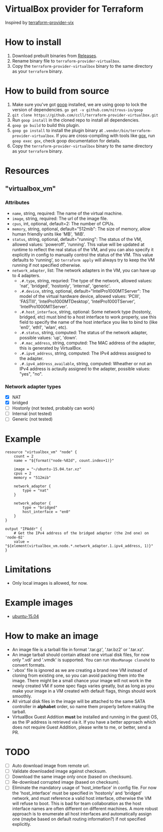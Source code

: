 # VirtualBox provider for Terraform

Inspired by [terraform-provider-vix](https://github.com/hooklift/terraform-provider-vix)

# How to install

1. Download prebuilt binaries from [Releases](https://github.com/ccll/terraform-provider-virtualbox/releases).
2. Rename binary file to `terraform-provider-virtualbox`.
3. Copy the `terraform-provider-virtualbox` binary to the same directory as your `terraform` binary.

# How to build from source

1. Make sure you've got [goop](https://github.com/nitrous-io/goop) installed, we are using goop to lock the version of dependencies. `go get -v github.com/nitrous-io/goop`
2. `git clone https://github.com/ccll/terraform-provider-virtualbox.git`
3. Run `goop install` in the cloned repo to install all dependencies.
4. `goop go build` to build this plugin.
5. `goop go install` to install the plugin binary at `.vendor/bin/terraform-provider-virtualbox`. If you are cross-compiling with tools like [gox](https://github.com/mitchellh/gox), run `goop exec gox`, check goop documentation for details.
6. Copy the `terraform-provider-virtualbox` binary to the same directory as your `terraform` binary.

# Resources

## "virtualbox_vm"

### Attributes

- `name`, string, required: The name of the virtual machine.
- `image`, string, required: The url of the image file.
- `cpus`, int, optional, default=2: The number of CPUs.
- `memory`, string, optional, default="512mib": The size of memory, allow human friendly units like 'MB', 'MiB'.
- `status`, string, optional, default="running": The status of the VM, allowed values: 'poweroff', 'running'. This value will be updated at runtime to reflect the real status of the VM, and you can also specify it explicitly in config to manually control the status of the VM. This value defaults to 'running', so `terraform apply` will always try to keep the VM running if not specified otherwise.
- `network_adapter`, list: The network adapters in the VM, you can have up to 4 adapters.
  - `.#.type`, string, requried: The type of the network, allowed values: 'nat', 'bridged', 'hostonly', 'internal', 'generic'.
  - `.#.device`, string, optional, default="IntelPro1000MTServer": The model of the virtual hardware device, allowed values: 'PCIII', 'FASTIII', 'IntelPro1000MTDesktop', 'IntelPro1000TServer', 'IntelPro1000MTServer'.
  - `.#.host_interface`, string, optional: Some network type (hostonly, bridged, etc) must bind to a host interface to work properly, use this field to specify the name of the host interface you like to bind to (like 'en0', 'eth1', 'wlan', etc).
  - `.#.status`, string, computed: The status of the network adapter, possible values: 'up', 'down'.
  - `.#.mac_address`, string, computed: The MAC address of the adapter, this is generated by VirtualBox.
  - `.#.ipv4_address`, string, computed: The IPv4 address assigned to the adapter.
  - `.#.ipv4_address_available`, string, computed: Wheather or not an IPv4 address is actaully assigned to the adapter, possible values: "yes", "no".

### Network adapter types
- [x] NAT
- [x] bridged
- [ ] Hostonly  (not tested, probably can work)
- [ ] Internal  (not tested)
- [ ] Generic  (not tested)

# Example

```
resource "virtualbox_vm" "node" {
    count = 2
    name = "${format("node-%02d", count.index+1)}"

    image = "~/ubuntu-15.04.tar.xz"
    cpus = 2
    memory = "512mib"

    network_adapter {
        type = "nat"
    }

    network_adapter {
        type = "bridged"
        host_interface = "en0"
    }
}

output "IPAddr" {
    # Get the IPv4 address of the bridged adapter (the 2nd one) on 'node-02'
    value = "${element(virtualbox_vm.node.*.network_adapter.1.ipv4_address, 1)}"
}

```

# Limitations

- Only local images is allowed, for now.

# Example images

- [ubuntu-15.04](https://github.com/ccll/terraform-provider-virtualbox-images/releases/tag/ubuntu-15.04)

# How to make an image

- An image file is a tarball file in format '.tar.gz', '.tar.bz2' or '.tar.xz'.
- An image tarball should contain atleast one virtual disk files, for now only ".vdi' and '.vmdk' is supported. You can run `VBoxManage clonehd` to convert formats.
- '.vbox' file is ignored as we are creating a brand new VM instead of cloning from existing one, so you can avoid packing them into the image. There might be a small chance your image will not work in the newly created VM if some spec flags varies greatly, but as long as you make your image in a VM created with default flags, things should work smoothly.
- All virtual disk files in the image will be attached to the same SATA controller in **alphabet** order, so name them properly before making the tarball.
- VirtualBox Guest Addition **must** be installed and running in the guest OS, as the IP address is retrieved via it. If you have a better approach which does not require Guest Addition, please write to me, or better, send a PR.

# TODO

- [ ] Auto download image from remote url.
- [ ] Validate downloaded image against checksum.
- [ ] Download the same image only once (based on checksum).
- [ ] Re-download corrupted image (based on checksum).
- [ ] Eliminate the mandatory usage of 'host_interface' in config file. For now the 'host_interface' must be specified in 'hostonly' and 'bridged' network, and must reference a valid host interface, otherwise the VM will refuse to boot. This is bad for team collaboration as the host interface names are often different on different machines. A more robust approach is to enumerate all host interfaces and automatically assign one (maybe based on default routing information?) if not specified explicitly.
